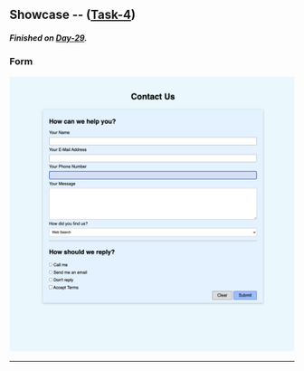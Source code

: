 ## Showcase -- ([Task-4](/Code_Snippets/Task-4))
##### Finished on [Day-29](/Notes/Day-29).
### Form
<img alt="index.html" src="/Code_Snippets/Task-4/showcase/index.png" />

---
